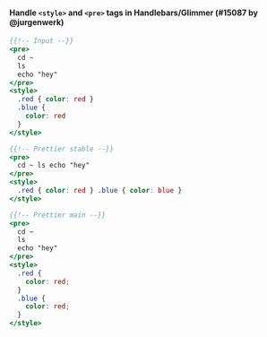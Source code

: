 #### Handle `<style>` and `<pre>` tags in Handlebars/Glimmer (#15087 by @jurgenwerk)

<!-- prettier-ignore -->
```handlebars
{{!-- Input --}}
<pre>
  cd ~
  ls
  echo "hey"
</pre>
<style>
  .red { color: red }
  .blue {
    color: red
  }
</style>

{{!-- Prettier stable --}}
<pre>
  cd ~ ls echo "hey"
</pre>
<style>
  .red { color: red } .blue { color: blue }
</style>

{{!-- Prettier main --}}
<pre>
  cd ~
  ls
  echo "hey"
</pre>
<style>
  .red {
    color: red;
  }
  .blue {
    color: red;
  }
</style>
```
